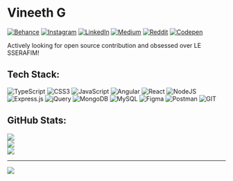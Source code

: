 # Vineeth G
[![Behance](https://img.shields.io/badge/Behance-1769ff?logo=behance&logoColor=white)](https://behance.net/vineeth) [![Instagram](https://img.shields.io/badge/Instagram-%23E4405F.svg?logo=Instagram&logoColor=white)](https://instagram.com/vin._th._) [![LinkedIn](https://img.shields.io/badge/LinkedIn-%230077B5.svg?logo=linkedin&logoColor=white)](https://linkedin.com/in/vineethvg) [![Medium](https://img.shields.io/badge/Medium-12100E?logo=medium&logoColor=white)](https://medium.com/@vineethvg) [![Reddit](https://img.shields.io/badge/Reddit-%23FF4500.svg?logo=Reddit&logoColor=white)](https://reddit.com/user/laz_en) [![Codepen](https://img.shields.io/badge/Codepen-000000?style=for-the-badge&logo=codepen&logoColor=white)](https://codepen.io/lazen) 

Actively looking for open source contribution and obsessed over LE SSERAFIM!

## Tech Stack:
![TypeScript](https://img.shields.io/badge/typescript-%23007ACC.svg?style=for-the-badge&logo=typescript&logoColor=white) ![CSS3](https://img.shields.io/badge/css3-%231572B6.svg?style=for-the-badge&logo=css3&logoColor=white) ![JavaScript](https://img.shields.io/badge/javascript-%23323330.svg?style=for-the-badge&logo=javascript&logoColor=%23F7DF1E) ![Angular](https://img.shields.io/badge/angular-%23DD0031.svg?style=for-the-badge&logo=angular&logoColor=white) ![React](https://img.shields.io/badge/react-%2320232a.svg?style=for-the-badge&logo=react&logoColor=%2361DAFB) ![NodeJS](https://img.shields.io/badge/node.js-6DA55F?style=for-the-badge&logo=node.js&logoColor=white) ![Express.js](https://img.shields.io/badge/express.js-%23404d59.svg?style=for-the-badge&logo=express&logoColor=%2361DAFB) ![jQuery](https://img.shields.io/badge/jquery-%230769AD.svg?style=for-the-badge&logo=jquery&logoColor=white) ![MongoDB](https://img.shields.io/badge/MongoDB-%234ea94b.svg?style=for-the-badge&logo=mongodb&logoColor=white) ![MySQL](https://img.shields.io/badge/mysql-%2300f.svg?style=for-the-badge&logo=mysql&logoColor=white) 	![Figma](https://img.shields.io/badge/figma-%23F24E1E.svg?style=for-the-badge&logo=figma&logoColor=white) ![Postman](https://img.shields.io/badge/Postman-FF6C37?style=for-the-badge&logo=postman&logoColor=white) ![GIT](https://img.shields.io/badge/Git-fc6d26?style=for-the-badge&logo=git&logoColor=white)
## GitHub Stats:
![](https://github-readme-stats.vercel.app/api?username=idebenone&theme=dark&hide_border=false&include_all_commits=true&count_private=true)<br/>
![](https://github-readme-streak-stats.herokuapp.com/?user=idebenone&theme=dark&hide_border=false)<br/>
![](https://github-readme-stats.vercel.app/api/top-langs/?username=idebenone&theme=dark&hide_border=false&include_all_commits=true&count_private=true&layout=compact)

---
[![](https://visitcount.itsvg.in/api?id=idebenone&icon=0&color=0)](https://visitcount.itsvg.in)
